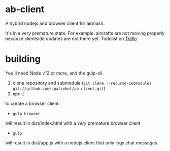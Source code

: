 # ab-client
A hybrid nodejs and browser client for airmash.

It's in a very premature state. For example: aircrafts are not moving properly because clientside updates are not there yet. Todolist on [Trello](https://trello.com/b/PFLmPiJ2/ab-client)

# building

You'll need Node v12 or more, and the gulp-cli.

1. clone repository and submodule (`git clone --recurse-submodules git://github.com/spatiebot/ab-client.git`)
2. `npm i`

to create a browser client:

- `gulp browser`

will result in dist/index.html with a *very* premature browser client

- `gulp`

will result in dist/app.js with a nodejs client that only logs chat messages.


